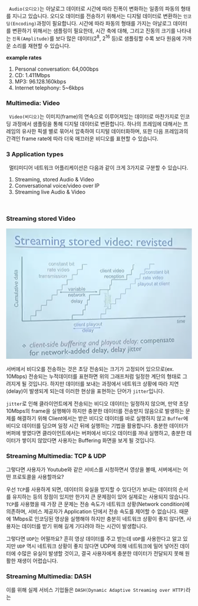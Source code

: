 &nbsp;&nbsp;`Audio(오디오)`는 아날로그 데이터로 시간에 따라 진폭이 변화하는 일종의 파동의 형태를 지니고 있습니다. 오디오 데이터를 전송하기 위해서는 디지털 데이터로 변환하는 `인코딩(Encoding)`과정이 필요합니다. 시간에 따라 파동의 형태를 가지는 아날로그 데이터를 변환하기 위해서는 샘플링이 필요한데, 시간 축에 대해, 그리고 진동의 크기를 나타내는 `진폭(Amplitude)`를 보다 많은 데이터($2^8$, $2^
{16}$ 등)로 샘플링할 수록 보다 원음에 가까운 소리를 재현할 수 있습니다. 

**example rates**
1. Personal conversation: 64,000bps
2. CD: 1.411Mbps
3. MP3: 96.128.160kbps
4. Internet telephony: 5~6kbps


### Multimedia: Video

&nbsp;&nbsp;`Video(비디오)`는 이미지(frame)의 연속으로 이루어져있는 데이터로 마찬가지로 인코딩 과정에서 샘플링을 통해 디지털 데이터로 변환합니다. 하나의 프레임에 대해서는 프레임의 유사한 픽셀 별로 묶어서 압축하여 디지털 데이터화하며, 또한 다음 프레임과의 간격인 frame rate에 따라 더욱 매끄러운 비디오를 표현할 수 있습니다.


### 3 Application types

&nbsp;&nbsp;멀티미디어 네트워크 어플리케이션은 다음과 같이 크게 3가지로 구분할 수 있습니다.

1. Streaming, stored Audio & Video
2. Conversational voice/video over IP
3. Streaming live Audio & Video

<br>

### Streaming stored Video

![Streaming Stored Video|400](./images/streamingVideo.png)


서버에서 비디오를 전송하는 것은 초당 전송되는 크기가 고정되어 있으므로(ex. 10Mbps) 전송되는 누적데이터를 표현하면 위의 그래프처럼 일정한 계단의 형태로 그려지게 될 것입니다. 하지만 데이터를 보내는 과정에서 네트워크 상황에 따라 지연(delay)이 발생되게 되는데 이러한 현상을 표현하는 단어가 `jitter`입니다.

`jitter`로 인해 클라이언트에게 전송되는 비디오 데이터는 일정하지 않으며, 만약 초당 10Mbps의 frame을 실행해야 하지만 충분한 데이터를 전송받지 않음으로 발생하는 문제를 해결하기 위해 Client에서는 받은 비디오 데이터를 바로 실행하지 않고 `Buffer`에 비디오 데이터를 담으며 일정 시간 뒤에 실행하는 기법을 활용합니다. 충분한 데이터가 버퍼에 쌓였다면 클라이언트에서는 버퍼에서 비디오 데이터를 꺼내 실행하고, 충분한 데이터가 쌓이지 않았다면 사용자는 Buffering 화면을 보게 될 것입니다.


### Streaming Multimedia: TCP & UDP

그렇다면 사용자가 Youtube와 같은 서비스를 시청하면서 영상을 볼때, 서버에서는 어떤 프로토콜을 사용할까요?

우선 `TCP`를 사용하게 되면, 데이터의 유실을 방지할 수 있다던가 보내는 데이터의 순서를 유지하는 등의 장점이 있지만 한가지 큰 문제점이 있어 실제로는 사용되지 않습니다. `TCP`를 사용했을 때 가장 큰 문제는 전송 속도가 네트워크 상황(Network condition)에 의존하며, 서비스 제공자가 Application 단에서 전송 속도를 제어할 수 없습니다. 때문에 1Mbps로 인코딩된 영상을 실행해야 하지만 충분히 네트워크 상황이 좋지 않다면, 사용자는 데이터를 받기 위해 길게 기다려야 하는 시간이 발생합니다.

그렇다면 `UDP`는 어떨까요? 흔히 영상 데이터를 주고 받는데 `UDP`를 사용한다고 알고 있지만 `UDP` 역시 네트워크 상황이 좋지 않다면 UDP에 의해 네트워크에 밀어 넣어진 데이터에 수많은 유실이 발생할 것이고, 결국 사용자에게 충분한 데이터가 전달되지 못해 원활한 재생이 어렵습니다.


### Streaming Multimedia: DASH

이를 위해 실제 서비스 기업들은 `DASH(Dynamic Adaptive Streaming over HTTP)`라는 
